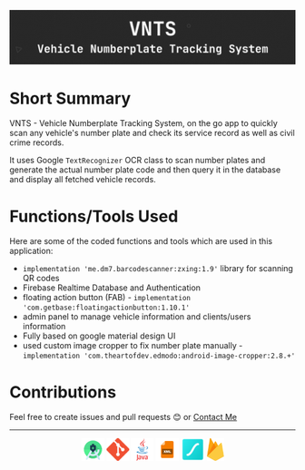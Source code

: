 ![](https://github.com/Parneet-Raghuvanshi/VNTS-NumberPlateScannerSystem-Template/blob/master/readmeresources/vnts-banner.png?raw=true "VNTS - Vehicle Numberplate Tracking System")

# Short Summary

VNTS - Vehicle Numberplate Tracking System, on the go app to quickly scan any vehicle's number plate and check its service record as well as civil crime records.

It uses Google `TextRecognizer` OCR class to scan number plates and generate the actual number plate code and then query it in the database and display all fetched vehicle records.

# Functions/Tools Used

Here are some of the coded functions and tools which are used in this application:

- `implementation 'me.dm7.barcodescanner:zxing:1.9'` library for scanning QR codes
- Firebase Realtime Database and Authentication
- floating action button (FAB) - `implementation 'com.getbase:floatingactionbutton:1.10.1'`
- admin panel to manage vehicle information and clients/users information
- Fully based on google material design UI
- used custom image cropper to fix number plate manually - `implementation 'com.theartofdev.edmodo:android-image-cropper:2.8.+'`


# Contributions

Feel free to create issues and pull requests 😊 or [Contact Me](mailto:parneetraghuvanshi@gmail.com)

***

<p align="center">
  <img src="https://github.com/Parneet-Raghuvanshi/VNTS-NumberPlateScannerSystem-Template/blob/master/readmeresources/android-studio.png?raw=true" title="Android Studio" height="40"/>
  <img src="https://github.com/Parneet-Raghuvanshi/VNTS-NumberPlateScannerSystem-Template/blob/master/readmeresources/Git-Icon.png?raw=true" title="Git" height="40"/>
  <img src="https://github.com/Parneet-Raghuvanshi/VNTS-NumberPlateScannerSystem-Template/blob/master/readmeresources/java.png?raw=true" title="Java" height="40"/>
  <img src="https://github.com/Parneet-Raghuvanshi/VNTS-NumberPlateScannerSystem-Template/blob/master/readmeresources/xml.png?raw=true" title="XML" height="40"/>
  <img src="https://github.com/Parneet-Raghuvanshi/VNTS-NumberPlateScannerSystem-Template/blob/master/readmeresources/lf_Symbol.png?raw=true" title="Lottie Files" height="40"/>
  <img src="https://github.com/Parneet-Raghuvanshi/VNTS-NumberPlateScannerSystem-Template/blob/master/readmeresources/firebase.png?raw=true" title="Firebase" height="40"/>
</p>